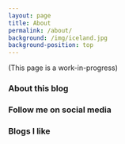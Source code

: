 ```yaml
---
layout: page
title: About
permalink: /about/
background: /img/iceland.jpg
background-position: top
---
```


(This page is a work-in-progress)

### About this blog


### Follow me on social media


### Blogs I like
